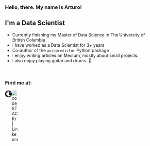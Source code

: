 ### Hello, there. My name is Arturo!

## I'm a Data Scientist

- Currently finishing my Master of Data Science in The University of British Columbia
- I have worked as a Data Scientist for 3+ years
- Co-author of the `autopredictor` Python package
- I enjoy writing articles on Medium, mostly about small projects.
- I also enjoy playing guitar and drums. 🎵


<br />

### Find me at:

[<img align="left" alt="codeSTACKr.com" width="22px" src="https://raw.githubusercontent.com/iconic/open-iconic/master/svg/globe.svg" />][website]

[<img align="left" alt="codeSTACKr | LinkedIn" width="22px" src="https://cdn.jsdelivr.net/npm/simple-icons@v3/icons/linkedin.svg" />][linkedin]

<br />

[website]: https://arturorey.medium.com/
[linkedin]: https://www.linkedin.com/in/ingarturorey/

